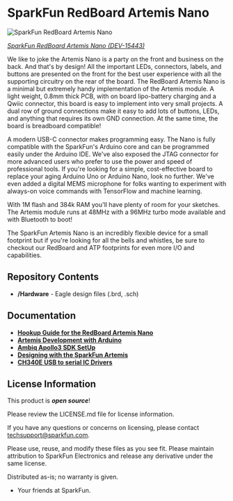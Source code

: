 SparkFun RedBoard Artemis Nano
============================

![SparkFun RedBoard Artemis Nano](https://cdn.sparkfun.com//assets/parts/1/4/0/1/8/15443-SparkFun_RedBoard_Artemis_Nano-05.jpg)

[*SparkFun RedBoard Artemis Nano (DEV-15443)*](https://www.sparkfun.com/products/15443)

We like to joke the Artemis Nano is a party on the front and business on the back. And that's by design! All the important LEDs, connectors, labels, and buttons are presented on the front for the best user experience with all the supporting circuitry on the rear of the board. The RedBoard Artemis Nano is a minimal but extremely handy implementation of the Artemis module. A light weight, 0.8mm thick PCB, with on board lipo-battery charging and a Qwiic connector, this board is easy to implement into very small projects. A dual row of ground connections make it easy to add lots of buttons, LEDs, and anything that requires its own GND connection. At the same time, the board is breadboard compatible! 

A modern USB-C connector makes programming easy. The Nano is fully compatible with the SparkFun's Arduino core and can be programmed easily under the Arduino IDE. We've also exposed the JTAG connector for more advanced users who prefer to use the power and speed of professional tools. If you're looking for a simple, cost-effective board to replace your aging Arduino Uno or Arduino Nano, look no further. We've even added a digital MEMS microphone for folks wanting to experiment with always-on voice commands with TensorFlow and machine learning.
 
With 1M flash and 384k RAM you'll have plenty of room for your sketches. The Artemis module runs at 48MHz with a 96MHz turbo mode available and with Bluetooth to boot!

The SparkFun Artemis Nano is an incredibly flexible device for a small footprint but if you're looking for all the bells and whistles, be sure to checkout our RedBoard and ATP footprints for even more I/O and capabilities.

Repository Contents
-------------------
* **/Hardware** - Eagle design files (.brd, .sch)

Documentation
-------------------
* **[Hookup Guide for the RedBoard Artemis Nano](https://learn.sparkfun.com/tutorials/hookup-guide-for-the-sparkfun-redboard-artemis-nano)**
* **[Artemis Development with Arduino](https://learn.sparkfun.com/tutorials/artemis-development-with-arduino)**
* **[Ambiq Apollo3 SDK SetUp](https://learn.sparkfun.com/tutorials/using-sparkfun-edge-board-with-ambiq-apollo3-sdk)**
* **[Designing with the SparkFun Artemis](https://learn.sparkfun.com/tutorials/designing-with-the-sparkfun-artemis)**
* **[CH340E USB to serial IC Drivers](https://www.sparkfun.com/ch340)**

License Information
-------------------

This product is _**open source**_! 

Please review the LICENSE.md file for license information. 

If you have any questions or concerns on licensing, please contact techsupport@sparkfun.com.

Please use, reuse, and modify these files as you see fit. Please maintain attribution to SparkFun Electronics and release any derivative under the same license.

Distributed as-is; no warranty is given.

- Your friends at SparkFun.
